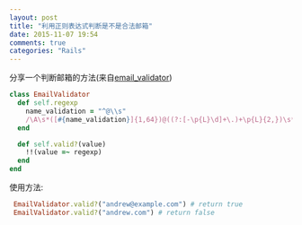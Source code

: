 ```yaml
---
layout: post
title: "利用正则表达式判断是不是合法邮箱"
date: 2015-11-07 19:54
comments: true
categories: "Rails"
---
```

分享一个判断邮箱的方法(来自[email_validator](https://github.com/balexand/email_validator/blob/738d73a2b34c59c7019f0d4c67168884c96b09bd/lib/email_validator.rb))
```ruby
class EmailValidator
  def self.regexp
    name_validation = "^@\\s"
    /\A\s*([#{name_validation}]{1,64})@((?:[-\p{L}\d]+\.)+\p{L}{2,})\s*\z/i
  end

  def self.valid?(value)
    !!(value =~ regexp)
  end
end
```
使用方法:
```ruby
 EmailValidator.valid?("andrew@example.com") # return true
 EmailValidator.valid?("andrew.com") # return false
```
